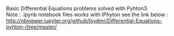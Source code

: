 Basic Differential Equations problems solved with Pyhton3.  
Note : .ipynb notebook files works with IPhyton
see the link below : http://nbviewer.jupyter.org/github/Isydmr/Differential-Equations-pyhton-/tree/master/
